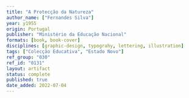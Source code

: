 ```yaml
---
title: "A Protecção da Natureza"
author_name: ["Fernandes Silva"]
year: y1955
origin: Portugal
publisher: "Ministério da Educação Nacional"
formats: [book, book-cover]
disciplines: [graphic-design, typograhy, lettering, illustration]
tags: ["Colecção Educativa", "Estado Novo"]
ref_group: "030"
ref_id: "0131"
layout: artifact
status: complete
published: true
date_added: 2022-07-04
---
```

